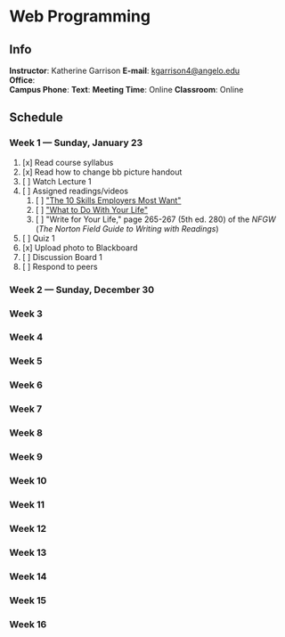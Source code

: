 # Web Programming

## Info
__Instructor__: Katherine Garrison
__E-mail__: kgarrison4@angelo.edu  
__Office__:   
__Campus Phone__: 
__Text__: 
__Meeting Time__: Online
__Classroom__: Online

## Schedule
### Week 1 — Sunday, January 23
1. [x] Read course syllabus
2. [x] Read how to change bb picture handout
3. [ ] Watch Lecture 1
4. [ ] Assigned readings/videos
	1. [ ] ["The 10 Skills Employers Most Want"](https://www.forbes.com/sites/susanadams/2014/11/12/the-10-skills-employers-most-want-in-2015-graduates/#7c1aa4c25116)
	2. [ ] ["What to Do With Your Life"](https://youtu.be/3lkn8MS3n8Q)
	3. [ ] "Write for Your Life," page 265-267 (5th ed. 280) of the _NFGW_ (_The Norton Field Guide to Writing with Readings_)
5. [ ] Quiz 1
6. [x] Upload photo to Blackboard
7. [ ] Discussion Board 1
8. [ ] Respond to peers

### Week 2 — Sunday, December 30


### Week 3

### Week 4

### Week 5

### Week 6

### Week 7

### Week 8

### Week 9

### Week 10

### Week 11

### Week 12

### Week 13

### Week 14

### Week 15

### Week 16
